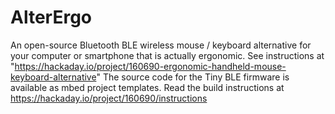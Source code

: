 # AlterErgo
An open-source Bluetooth BLE wireless mouse / keyboard alternative for your computer or smartphone that is actually ergonomic.
See instructions at "https://hackaday.io/project/160690-ergonomic-handheld-mouse-keyboard-alternative"
The source code for the Tiny BLE firmware is available as mbed project templates. Read the build instructions at https://hackaday.io/project/160690/instructions
